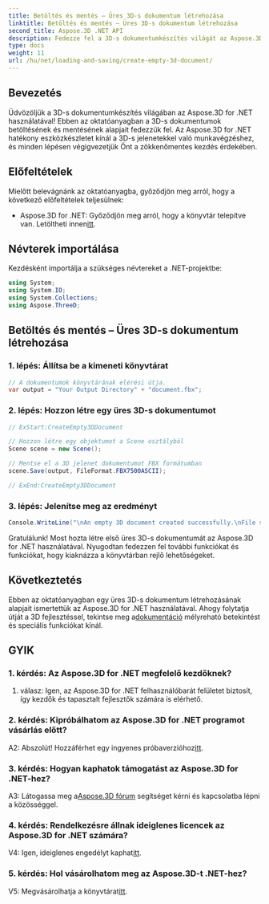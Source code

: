 ```yaml
---
title: Betöltés és mentés – Üres 3D-s dokumentum létrehozása
linktitle: Betöltés és mentés – Üres 3D-s dokumentum létrehozása
second_title: Aspose.3D .NET API
description: Fedezze fel a 3D-s dokumentumkészítés világát az Aspose.3D for .NET segítségével. Könnyedén létrehozhat, szerkeszthet és menthet lenyűgöző 3D-s jeleneteket.
type: docs
weight: 11
url: /hu/net/loading-and-saving/create-empty-3d-document/
---
```

## Bevezetés

Üdvözöljük a 3D-s dokumentumkészítés világában az Aspose.3D for .NET használatával! Ebben az oktatóanyagban a 3D-s dokumentumok betöltésének és mentésének alapjait fedezzük fel. Az Aspose.3D for .NET hatékony eszközkészletet kínál a 3D-s jelenetekkel való munkavégzéshez, és minden lépésen végigvezetjük Önt a zökkenőmentes kezdés érdekében.

## Előfeltételek

Mielőtt belevágnánk az oktatóanyagba, győződjön meg arról, hogy a következő előfeltételek teljesülnek:

-  Aspose.3D for .NET: Győződjön meg arról, hogy a könyvtár telepítve van. Letöltheti innen[itt](https://releases.aspose.com/3d/net/).

## Névterek importálása

Kezdésként importálja a szükséges névtereket a .NET-projektbe:

```csharp
using System;
using System.IO;
using System.Collections;
using Aspose.ThreeD;
```

## Betöltés és mentés – Üres 3D-s dokumentum létrehozása

### 1. lépés: Állítsa be a kimeneti könyvtárat

```csharp
// A dokumentumok könyvtárának elérési útja.
var output = "Your Output Directory" + "document.fbx";
```

### 2. lépés: Hozzon létre egy üres 3D-s dokumentumot

```csharp
// ExStart:CreateEmpty3DDocument

// Hozzon létre egy objektumot a Scene osztályból
Scene scene = new Scene();

// Mentse el a 3D jelenet dokumentumot FBX formátumban
scene.Save(output, FileFormat.FBX7500ASCII);

// ExEnd:CreateEmpty3DDocument
```

### 3. lépés: Jelenítse meg az eredményt

```csharp
Console.WriteLine("\nAn empty 3D document created successfully.\nFile saved at " + output);
```

Gratulálunk! Most hozta létre első üres 3D-s dokumentumát az Aspose.3D for .NET használatával. Nyugodtan fedezzen fel további funkciókat és funkciókat, hogy kiaknázza a könyvtárban rejlő lehetőségeket.

## Következtetés

 Ebben az oktatóanyagban egy üres 3D-s dokumentum létrehozásának alapjait ismertettük az Aspose.3D for .NET használatával. Ahogy folytatja útját a 3D fejlesztéssel, tekintse meg a[dokumentáció](https://reference.aspose.com/3d/net/) mélyreható betekintést és speciális funkciókat kínál.

## GYIK

### 1. kérdés: Az Aspose.3D for .NET megfelelő kezdőknek?

1. válasz: Igen, az Aspose.3D for .NET felhasználóbarát felületet biztosít, így kezdők és tapasztalt fejlesztők számára is elérhető.

### 2. kérdés: Kipróbálhatom az Aspose.3D for .NET programot vásárlás előtt?

 A2: Abszolút! Hozzáférhet egy ingyenes próbaverzióhoz[itt](https://releases.aspose.com/).

### 3. kérdés: Hogyan kaphatok támogatást az Aspose.3D for .NET-hez?

 A3: Látogassa meg a[Aspose.3D fórum](https://forum.aspose.com/c/3d/18) segítséget kérni és kapcsolatba lépni a közösséggel.

### 4. kérdés: Rendelkezésre állnak ideiglenes licencek az Aspose.3D for .NET számára?

 V4: Igen, ideiglenes engedélyt kaphat[itt](https://purchase.aspose.com/temporary-license/).

### 5. kérdés: Hol vásárolhatom meg az Aspose.3D-t .NET-hez?

 V5: Megvásárolhatja a könyvtárat[itt](https://purchase.aspose.com/buy).